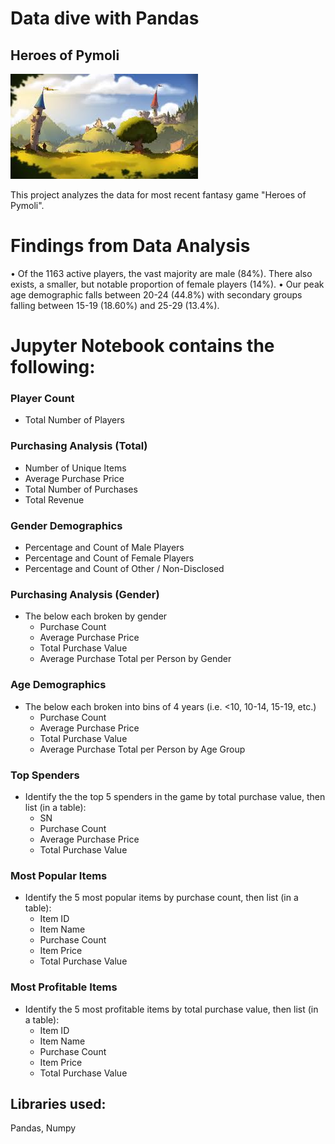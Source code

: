 # Data dive with Pandas
## Heroes of Pymoli

![Fantasy](Images/Heros_of_pymoli.png)

This project analyzes the data for most recent fantasy game "Heroes of Pymoli".

# Findings from Data Analysis
•	Of the 1163 active players, the vast majority are male (84%). There also exists, a smaller, but notable proportion of female players (14%).
•	Our peak age demographic falls between 20-24 (44.8%) with secondary groups falling between 15-19 (18.60%) and 25-29 (13.4%).

# Jupyter Notebook contains the following:

### Player Count

* Total Number of Players

### Purchasing Analysis (Total)

* Number of Unique Items
* Average Purchase Price
* Total Number of Purchases
* Total Revenue

### Gender Demographics

* Percentage and Count of Male Players
* Percentage and Count of Female Players
* Percentage and Count of Other / Non-Disclosed

### Purchasing Analysis (Gender)

* The below each broken by gender
  * Purchase Count
  * Average Purchase Price
  * Total Purchase Value
  * Average Purchase Total per Person by Gender

### Age Demographics

* The below each broken into bins of 4 years (i.e. &lt;10, 10-14, 15-19, etc.)
  * Purchase Count
  * Average Purchase Price
  * Total Purchase Value
  * Average Purchase Total per Person by Age Group

### Top Spenders

* Identify the the top 5 spenders in the game by total purchase value, then list (in a table):
  * SN
  * Purchase Count
  * Average Purchase Price
  * Total Purchase Value

### Most Popular Items

* Identify the 5 most popular items by purchase count, then list (in a table):
  * Item ID
  * Item Name
  * Purchase Count
  * Item Price
  * Total Purchase Value

### Most Profitable Items

* Identify the 5 most profitable items by total purchase value, then list (in a table):
  * Item ID
  * Item Name
  * Purchase Count
  * Item Price
  * Total Purchase Value

## Libraries used:
Pandas, Numpy
